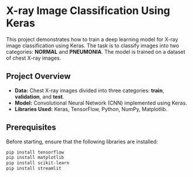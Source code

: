# X-ray Image Classification Using Keras

This project demonstrates how to train a deep learning model for X-ray image classification using Keras. The task is to classify images into two categories: **NORMAL** and **PNEUMONIA**. The model is trained on a dataset of chest X-ray images.

## Project Overview

- **Data:** Chest X-ray images divided into three categories: **train**, **validation**, and **test**.
- **Model:** Convolutional Neural Network (CNN) implemented using Keras.
- **Libraries Used:** Keras, TensorFlow, Python, NumPy, Matplotlib.

## Prerequisites

Before starting, ensure that the following libraries are installed:

```bash
pip install tensorflow
pip install matplotlib
pip install scikit-learn
pip install streamlit
